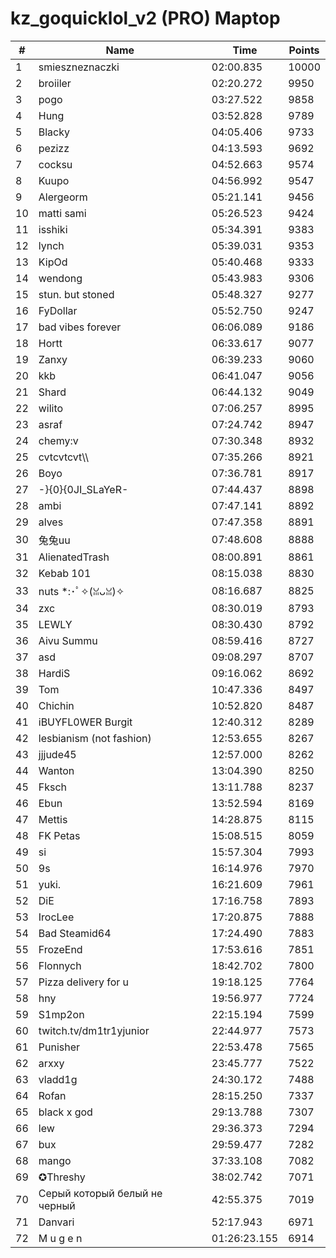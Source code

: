 # kz_goquicklol_v2 (PRO) Maptop

|  # | Name | Time | Points |
|-------------- | -------------- | -------------- | -------------- | 
| 1 | smieszneznaczki | 02:00.835 | 10000 | 
| 2 | broiiler | 02:20.272 | 9950 | 
| 3 | pogo | 03:27.522 | 9858 | 
| 4 | Hung | 03:52.828 | 9789 | 
| 5 | Blacky | 04:05.406 | 9733 | 
| 6 | pezizz | 04:13.593 | 9692 | 
| 7 | cocksu | 04:52.663 | 9574 | 
| 8 | Kuupo | 04:56.992 | 9547 | 
| 9 | Alergeorm | 05:21.141 | 9456 | 
| 10 | matti sami | 05:26.523 | 9424 | 
| 11 | isshiki | 05:34.391 | 9383 | 
| 12 | lynch | 05:39.031 | 9353 | 
| 13 | KipOd | 05:40.468 | 9333 | 
| 14 | wendong | 05:43.983 | 9306 | 
| 15 | stun. but stoned | 05:48.327 | 9277 | 
| 16 | FyDollar | 05:52.750 | 9247 | 
| 17 | bad vibes forever | 06:06.089 | 9186 | 
| 18 | Hortt | 06:33.617 | 9077 | 
| 19 | Zanxy | 06:39.233 | 9060 | 
| 20 | kkb | 06:41.047 | 9056 | 
| 21 | Shard | 06:44.132 | 9049 | 
| 22 | wilito | 07:06.257 | 8995 | 
| 23 | asraf | 07:24.742 | 8947 | 
| 24 | chemy:v | 07:30.348 | 8932 | 
| 25 | cvtcvtcvt\\\ | 07:35.266 | 8921 | 
| 26 | Boyo | 07:36.781 | 8917 | 
| 27 | -}{0}{0JI_SLaYeR- | 07:44.437 | 8898 | 
| 28 | ambi | 07:47.141 | 8892 | 
| 29 | alves | 07:47.358 | 8891 | 
| 30 | 兔兔uu | 07:48.608 | 8888 | 
| 31 | AlienatedTrash | 08:00.891 | 8861 | 
| 32 | Kebab 101 | 08:15.038 | 8830 | 
| 33 | nuts *:･ﾟ✧(ꈍᴗꈍ)✧ | 08:16.687 | 8825 | 
| 34 | zxc | 08:30.019 | 8793 | 
| 35 | LEWLY | 08:30.430 | 8792 | 
| 36 | Aivu Summu | 08:59.416 | 8727 | 
| 37 | asd | 09:08.297 | 8707 | 
| 38 | HardiS | 09:16.062 | 8692 | 
| 39 | Tom | 10:47.336 | 8497 | 
| 40 | Chichin | 10:52.820 | 8487 | 
| 41 | iBUYFL0WER Burgit | 12:40.312 | 8289 | 
| 42 | lesbianism (not fashion) | 12:53.655 | 8267 | 
| 43 | jjjude45 | 12:57.000 | 8262 | 
| 44 | Wanton | 13:04.390 | 8250 | 
| 45 | Fksch | 13:11.788 | 8237 | 
| 46 | Ebun | 13:52.594 | 8169 | 
| 47 | Mettis | 14:28.875 | 8115 | 
| 48 | FK Petas | 15:08.515 | 8059 | 
| 49 | si | 15:57.304 | 7993 | 
| 50 | 9s | 16:14.976 | 7970 | 
| 51 | yuki. | 16:21.609 | 7961 | 
| 52 | DiE | 17:16.758 | 7893 | 
| 53 | IrocLee | 17:20.875 | 7888 | 
| 54 | Bad Steamid64 | 17:24.490 | 7883 | 
| 55 | FrozeEnd | 17:53.616 | 7851 | 
| 56 | Flonnych | 18:42.702 | 7800 | 
| 57 | Pizza delivery for u | 19:18.125 | 7764 | 
| 58 | hny | 19:56.977 | 7724 | 
| 59 | S1mp2on | 22:15.194 | 7599 | 
| 60 | twitch.tv/dm1tr1yjunior | 22:44.977 | 7573 | 
| 61 | Punisher | 22:53.478 | 7565 | 
| 62 | arxxy | 23:45.777 | 7522 | 
| 63 | vladd1g | 24:30.172 | 7488 | 
| 64 | Rofan | 28:15.250 | 7337 | 
| 65 | black x god | 29:13.788 | 7307 | 
| 66 | lew | 29:36.373 | 7294 | 
| 67 | bux | 29:59.477 | 7282 | 
| 68 | mango | 37:33.108 | 7082 | 
| 69 | ✪Threshy | 38:02.742 | 7071 | 
| 70 | Серый который белый не черный | 42:55.375 | 7019 | 
| 71 | Danvari | 52:17.943 | 6971 | 
| 72 | M u g e n | 01:26:23.155 | 6914 | 

